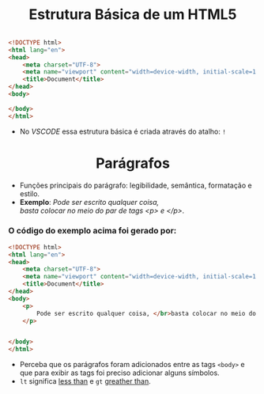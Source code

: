 
# <center> Estrutura Básica de um HTML5 </center>

```HTML

<!DOCTYPE html>
<html lang="en">
<head>
    <meta charset="UTF-8">
    <meta name="viewport" content="width=device-width, initial-scale=1.0">
    <title>Document</title>
</head>
<body>
    
</body>
</html>

```
+ No _VSCODE_ essa estrutura básica é criada através do atalho: `!`


# <center> Parágrafos </center>
+ Funções principais do parágrafo: legibilidade, semântica, formatação e estilo.
+ **Exemplo**: _Pode ser escrito qualquer coisa, </br>basta colocar no meio do par de tags &lt;p&gt; e &lt;/p&gt;_.

### O código do exemplo acima foi gerado por:
```HTML
<!DOCTYPE html>
<html lang="en">
<head>
    <meta charset="UTF-8">
    <meta name="viewport" content="width=device-width, initial-scale=1.0">
    <title>Document</title>
</head>
<body>
    <p>
        Pode ser escrito qualquer coisa, </br>basta colocar no meio do par de tags &lt;p&gt; e &lt;/p&gt;
    </p>


</body>
</html>
```
+ Perceba que os parágrafos foram adicionados entre as tags `<body>` e que para exibir as tags foi preciso adicionar alguns símbolos.
+ `lt` significa <u>less than</u> e `gt` <u>greather than</u>.